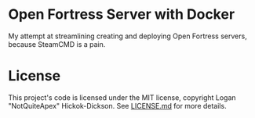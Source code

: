 # Open Fortress Server with Docker
My attempt at streamlining creating and deploying Open Fortress servers, because SteamCMD is a pain.

# License
This project's code is licensed under the MIT license, copyright Logan "NotQuiteApex" Hickok-Dickson. See [LICENSE.md](LICENSE.md) for more details. 
